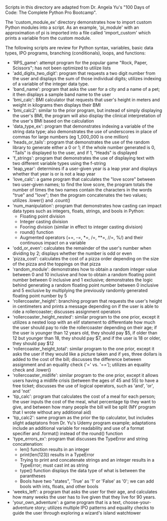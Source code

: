 Scripts in this directory are adapted from Dr. Angela Yu's "100 Days of Code: The Complete Python Pro Bootcamp".

The 'custom_module_ex' directory demonstrates how to import custom Python modules into a script. As an example, 'pi_module' with an approximation of pi is imported into a file called 'import_custom' which prints a variable from the custom module.

The following scripts are review for Python syntax, variables, basic data types, IPO programs, branching (conditionals), loops, and functions:
- 'RPS_game': attempt program for the popular game "Rock, Paper, Scissors"; has not been optimized to utilize lists
- 'add_digits_two_digit': program that requests a two digit number from the user and displays the sum of those individual digits; utilizes indexing of a variable of the integer data type.
- 'band_name': program that asks the user for a city and a name of a pet; it then displays a sample band name to the user
- 'bmi_calc': BMI calculator that requests that user's height in meters and weight in kilograms then displays their BMI
- 'bmi_calc2': similar to the prior program, but instead of simply displaying the user's BMI, the program will also display the clinical interpretation of the user's BMI based on the calculation
- 'data_type_ex': program that demonstrates indexing a variable of the string data type; also demonstrates the use of underscores in place of commas for large numbers (eg 1_000_000 is one million)
- 'heads_or_tails': program that demonstrates the use of the random library to generate either a 0 or 1; if the whole number generated is 0, "Tails" is displayed to the user, and if 1, "Heads" is displayed
- 'f_strings': program that demonstrates the use of displaying text with two different variable types using the f-string
- 'leap_year': determines if a user-given year is a leap year and displays whether that year is or is not a leap year
- 'love_calc': a game program that calculates the "love score" between two user-given names; to find the love score, the program totals the number of times the two names contain the characters in the words "true" and "love"; then the program concatenates the two values; utilizes .lower() and .count()
- 'num_manipulation': program that demonstrates how casting can impact data types such as integers, floats, strings, and bools in Python:
    - Floating point division
    - Integer casting division
    - Fooring division (similar in effect to integer casting division)
    - round() function
    - Augmented operators (+=, -=, *=, /=, **=, //=, %/) and their continuous impact on a variable
- 'odd_or_even': calculates the remainder of the user's number when dividing by 2; displays whether the number is odd or even
- 'pizza_cost': calculates the cost of a pizza order depending on the size of the pizza and the toppings on that pizza
- 'random_module': demonstrates how to obtain a random integer value between 0 and 10 inclusive and how to obtain a random floating point number between 0 inclusive and 1 exclusive; demonstrates the logic behind generating a random floating point number between 0 inclusive and 5 exclusive by multiplying the previously randomly generated floating point number by 5
- 'rollercoaster_height': branching program that requests the user's height in centimeters and prints a message depending on if the user is able to ride a rollercoaster; discusses assignment operators
- 'rollercoaster_height_nested': similar program to the one prior, except it utilizes a nested loop with an elif statement to differentiate how much the user should pay to ride the rollercoaster depending on their age; if the user is younger than 12 years old, they should pay $5, if older than 12 but younger than 18, they should pay $7, and if the user is 18 or older, they should pay $12
- 'rollercoaster_height_total': similar program to the one prior, except it asks the user if they would like a picture taken and if yes, three dollars is added to the cost of the bill; discusses the difference between assignment and an equality check ('=' vs. '=='); utilizes an equality check and .lower()
- 'rollercoaster_midlife': similar program to the one prior, except it allows users having a midlife crisis (between the ages of 45 and 55) to have a free ticket; discusses the use of logical operators, such as 'and', 'or', and 'not'
- 'tip_calc': program that calculates the cost of a meal for each person; the user inputs the cost of the meal, what percentage tip they want to give, and between how many people the bill will be split (MY program that I wrote without any additional aid)
- 'tip_calc2': same program as the prior the tip calculator, but includes slight adaptatons from Dr. Yu's Udemy program example; adaptations include an additional variable for readability and use of a format specifier and .format() instead of the round() function
- 'type_errors_ex': program that discusses the TypeError and string concatenation:
    - len() function results in an integer
    - print(len(123)) results in a TypeError
    - Trying to print and concatenate strings and an integer results in a TypeError; must cast int as string
    - type() function displays the data type of what is between the parantheses
    - Bools have two "states", 'True' as '1' or 'False' as '0'; we can add bools with ints, floats, and other bools
- 'weeks_left': a program that asks the user for their age, and calculates how many weeks the user has to live given that they live for 90 years.
- 'your_own_adventure': a game program that is a text, choose-your-adventure story; utilizes multiple IPO patterns and equality checks to guide the user through exploring a wizard's island watchtower 
